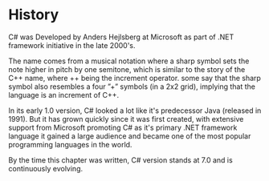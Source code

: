 # History

C# was Developed by Anders Hejlsberg at Microsoft as part of .NET framework initiative in the late 2000's.

The name comes from a musical notation where a sharp symbol sets the note higher in pitch by one semitone, which is similar to the story of the C++ name, where ++ being the increment operator.
some say that the sharp symbol also resembles a four ”+” symbols (in a 2x2 grid), implying that the language is an increment of C++.

In its early 1.0 version, C# looked a lot like it's predecessor Java (released in 1991).
But it has grown quickly since it was first created, with extensive support from Microsoft promoting C# as it's primary .NET framework language it gained a large audience and became one of the most popular programming languages in the world.

By the time this chapter was written, C# version stands at 7.0 and is continuously evolving.